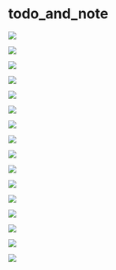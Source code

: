 # todo_and_note

![](/screenshots/todo_instruction-01.png)

![](/screenshots/todo_instruction-02.png)

![](/screenshots/todo_instruction-03.png)

![](/screenshots/todo_instruction-04.png)

![](/screenshots/todo_instruction-05.png)

![](/screenshots/todo_instruction-06.png)

![](/screenshots/todo_instruction-07.png)

![](/screenshots/todo_instruction-08.png)

![](/screenshots/todo_instruction-09.png)

![](/screenshots/todo_instruction-10.png)

![](/screenshots/todo_instruction-11.png)

![](/screenshots/todo_instruction-12.png)

![](/screenshots/todo_instruction-13.png)

![](/screenshots/todo_instruction-14.png)

![](/screenshots/todo_instruction-15.png)

![](/screenshots/todo_instruction-16.png)
